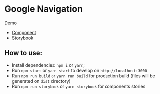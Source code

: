 # Google Navigation

Demo

- [Component](http://giovannibernini.com.br/google/)
- [Storybook](http://giovannibernini.com.br/google/storybook/)

## How to use:

- Install dependencies: `npm i` or `yarn`;
- Run `npm start` or `yarn start` to develop on `http://localhost:3000`
- Run `npm run build` or `yarn run build` for production build (files will be generated on `dist` directory)
- Run `npm run storybook` or  `yarn storybook` for components stories
